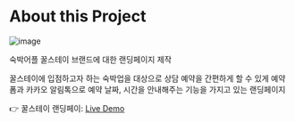 <h1>About this Project</h1>

![image](https://user-images.githubusercontent.com/111225654/228871686-851ffaf2-1fba-412b-8db2-0a6e4d6465c7.png)





<p>숙박어플 꿀스테이 브랜드에 대한 랜딩페이지 제작</p>
<p>꿀스테이에 입점하고자 하는 숙박업을 대상으로 상담 예약을 간편하게 할 수 있게 예약 폼과 카카오 알림톡으로 예약 날짜, 시간을 안내해주는 기능을 가지고 있는 랜딩페이지</p>







👉 꿀스테이 랜딩페이: <a href="http://siss9898.ivyro.net/coolstay/" target="_blank"/>Live Demo</a>
